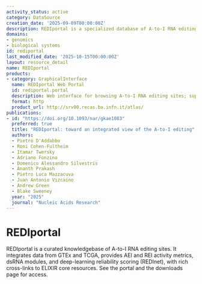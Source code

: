 ```yaml
---
activity_status: active
category: DataSource
creation_date: '2025-09-09T00:00:00Z'
description: REDIportal is a specialized database of A-to-I RNA editing events, integrating ~16 million sites from GTEx and TCGA with links to Ensembl, RNAcentral, UniProt, and PRIDE. The portal supports search by genomic position, sample (GTEx/TCGA), dsRNA modules, and gene view, and reports AEI/REI indices and a deep-learning-based reliability score (REDInet).
domains:
- genomics
- biological systems
id: rediportal
last_modified_date: '2025-10-15T00:00:00Z'
layout: resource_detail
name: REDIportal
products:
- category: GraphicalInterface
  name: REDIportal Web Portal
  id: rediportal.portal
  description: Web interface for browsing A-to-I RNA editing sites; supports Search Positions, Search Sample (GTEx/TCGA), Search dsRNA, and Gene View with integrated links to Ensembl, RNAcentral, UniProt, and PRIDE.
  format: http
  product_url: http://srv00.recas.ba.infn.it/atlas/
publications:
- id: "https://doi.org/10.1093/nar/gkae1083"
  preferred: true
  title: "REDIportal: toward an integrated view of the A-to-I editing"
  authors:
  - Pietro D'Addabbo
  - Roni Cohen-Fultheim
  - Itamar Twersky
  - Adriano Fonzino
  - Domenico Alessandro Silvestris
  - Ananth Prakash
  - Pietro Luca Mazzacuva
  - Juan Antonio Vizcaino
  - Andrew Green
  - Blake Sweeney
  year: "2025"
  journal: "Nucleic Acids Research"
---
```

# REDIportal

REDIportal is a curated knowledgebase of A-to-I RNA editing sites. It integrates data from GTEx and TCGA, provides AEI and REI activity metrics, dsRNA modules, and deep-learning reliability scoring (REDInet), with rich cross-links to ELIXIR core resources. See the portal and the downloads page for access.
